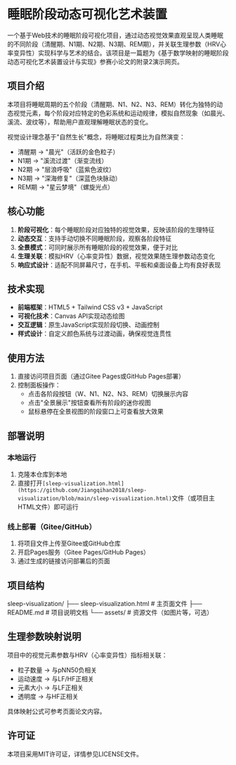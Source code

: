 # 睡眠阶段动态可视化艺术装置

一个基于Web技术的睡眠阶段可视化项目，通过动态视觉效果直观呈现人类睡眠的不同阶段（清醒期、N1期、N2期、N3期、REM期），并关联生理参数（HRV心率变异性）实现科学与艺术的结合。该项目是一篇题为《基于数学映射的睡眠阶段动态可视化艺术装置设计与实现》参赛小论文的附录2演示网页。

## 项目介绍

本项目将睡眠周期的五个阶段（清醒期、N1、N2、N3、REM）转化为独特的动态视觉元素，每个阶段对应特定的色彩系统和运动规律，模拟自然现象（如晨光、溪流、波纹等），帮助用户直观理解睡眠状态的变化。

视觉设计理念基于"自然生长"概念，将睡眠过程类比为自然演变：
- 清醒期 → "晨光"（活跃的金色粒子）
- N1期 → "溪流过渡"（渐变流线）
- N2期 → "层浪呼吸"（蓝紫色波纹）
- N3期 → "深海修复"（深蓝色块脉动）
- REM期 → "星云梦境"（螺旋光点）

## 核心功能

1. **阶段可视化**：每个睡眠阶段对应独特的视觉效果，反映该阶段的生理特征
2. **动态交互**：支持手动切换不同睡眠阶段，观察各阶段特征
3. **全景模式**：可同时展示所有睡眠阶段的视觉效果，便于对比
4. **生理关联**：模拟HRV（心率变异性）数据，视觉效果随生理参数动态变化
5. **响应式设计**：适配不同屏幕尺寸，在手机、平板和桌面设备上均有良好表现

## 技术实现

- **前端框架**：HTML5 + Tailwind CSS v3 + JavaScript
- **可视化技术**：Canvas API实现动态绘图
- **交互逻辑**：原生JavaScript实现阶段切换、动画控制
- **样式设计**：自定义颜色系统与过渡动画，确保视觉连贯性

## 使用方法

1. 直接访问项目页面（通过Gitee Pages或GitHub Pages部署）
2. 控制面板操作：
   - 点击各阶段按钮（W、N1、N2、N3、REM）切换展示内容
   - 点击"全景展示"按钮查看所有阶段的迷你视图
   - 鼠标悬停在全景视图的阶段窗口上可查看放大效果

## 部署说明

### 本地运行
1. 克隆本仓库到本地
2. 直接打开`[sleep-visualization.html](https://github.com/Jiangqihan2018/sleep-visualization/blob/main/sleep-visualization.html)`文件（或项目主HTML文件）即可运行

### 线上部署（Gitee/GitHub）
1. 将项目文件上传至Gitee或GitHub仓库
2. 开启Pages服务（Gitee Pages/GitHub Pages）
3. 通过生成的链接访问部署后的页面

## 项目结构
sleep-visualization/
├── sleep-visualization.html           # 主页面文件
├── README.md            # 项目说明文档
└── assets/              # 资源文件（如图片等，可选）
## 生理参数映射说明

项目中的视觉元素参数与HRV（心率变异性）指标相关联：
- 粒子数量 → 与pNN50负相关
- 运动速度 → 与LF/HF正相关
- 元素大小 → 与LF正相关
- 透明度 → 与HF正相关

具体映射公式可参考页面论文内容。

## 许可证

本项目采用MIT许可证，详情参见LICENSE文件。
